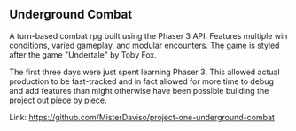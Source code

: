 ## Underground Combat

A turn-based combat rpg built using the Phaser 3 API. Features multiple win conditions, varied gameplay, and modular encounters. The game is styled after the game "Undertale" by Toby Fox. 

The first three days were just spent learning Phaser 3. This allowed actual production to be fast-tracked and in fact allowed for more time to debug and add features than might otherwise have been possible building the project out piece by piece.

Link: https://github.com/MisterDaviso/project-one-underground-combat